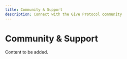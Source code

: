 ```yaml
---
title: Community & Support
description: Connect with the Give Protocol community
---
```


# Community & Support

Content to be added.
